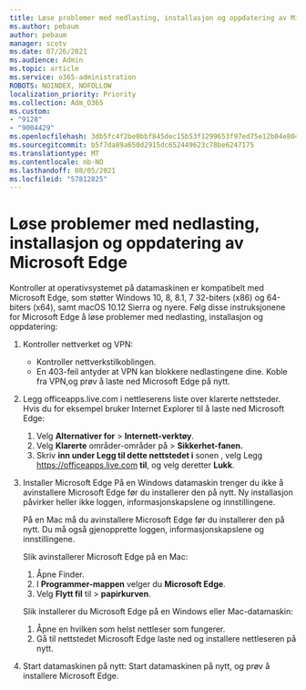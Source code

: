 ```yaml
---
title: Løse problemer med nedlasting, installasjon og oppdatering av Microsoft Edge
ms.author: pebaum
author: pebaum
manager: scotv
ms.date: 07/26/2021
ms.audience: Admin
ms.topic: article
ms.service: o365-administration
ROBOTS: NOINDEX, NOFOLLOW
localization_priority: Priority
ms.collection: Adm_O365
ms.custom:
- "9128"
- "9004429"
ms.openlocfilehash: 3db5fc4f2be0bbf845dec15b53f1299653f97ed75e12b04e8041de5982f5a74a
ms.sourcegitcommit: b5f7da89a650d2915dc652449623c78be6247175
ms.translationtype: MT
ms.contentlocale: nb-NO
ms.lasthandoff: 08/05/2021
ms.locfileid: "57812825"
---
```

# <a name="fix-problems-with-the-download-installation-and-update-of-microsoft-edge"></a>Løse problemer med nedlasting, installasjon og oppdatering av Microsoft Edge

Kontroller at operativsystemet på datamaskinen er kompatibelt med Microsoft Edge, som støtter Windows 10, 8, 8.1, 7 32-biters (x86) og 64-biters (x64), samt macOS 10.12 Sierra og nyere. Følg disse instruksjonene for Microsoft Edge å løse problemer med nedlasting, installasjon og oppdatering:

1. Kontroller nettverket og VPN:
    - Kontroller nettverkstilkoblingen.
    - En 403-feil antyder at VPN kan blokkere nedlastingene dine. Koble fra VPN,og prøv å laste ned Microsoft Edge på nytt.
1. Legg officeapps.live.com i nettleserens liste over klarerte nettsteder.
    Hvis du for eksempel bruker Internet Explorer til å laste ned Microsoft Edge:
    1. Velg **Alternativer for**  >  **Internett-verktøy**.
    2. Velg **Klarerte** områder-områder på   >  **Sikkerhet-fanen.**
    3. Skriv **inn under Legg til dette nettstedet i** sonen , velg Legg <https://officeapps.live.com> **til**, og velg deretter **Lukk**.
1. Installer Microsoft Edge På en Windows datamaskin trenger du ikke å avinstallere Microsoft Edge før du installerer den på nytt. Ny installasjon påvirker heller ikke loggen, informasjonskapslene og innstillingene.

    På en Mac må du avinstallere Microsoft Edge før du installerer den på nytt. Du må også gjenopprette loggen, informasjonskapslene og innstillingene.

    Slik avinstallerer Microsoft Edge på en Mac:
    1. Åpne Finder.
    2. I **Programmer-mappen** velger du **Microsoft Edge**.
    3. Velg **Flytt fil** til  >  **papirkurven**.

    Slik installerer du Microsoft Edge på en Windows eller Mac-datamaskin:
    1. Åpne en hvilken som helst nettleser som fungerer.
    2. Gå til nettstedet Microsoft Edge laste ned og installere nettleseren på nytt.
1. Start datamaskinen på nytt: Start datamaskinen på nytt, og prøv å installere Microsoft Edge.


